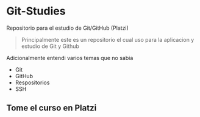# Git-Studies
Repositorio para el estudio de Git/GitHub (Platzi)

> Principalmente este es un repositorio el cual uso para la aplicacion y estudio de Git y Github 

Adicionalmente entendi varios temas que no sabia 

- Git
- GitHub
- Respositorios
- SSH 

## Tome el curso en Platzi 